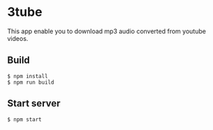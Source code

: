 # 3tube

This app enable you to download mp3 audio converted from youtube videos.

## Build

```
$ npm install
$ npm run build
```

## Start server

```
$ npm start
```
